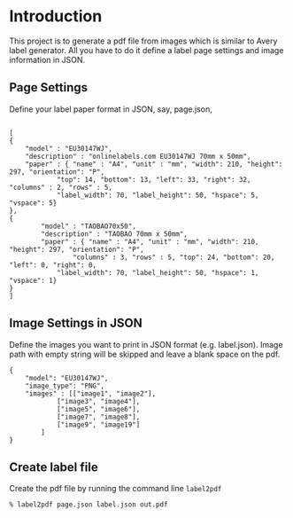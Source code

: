 # Introduction

This project is to generate a pdf file from images which is similar to Avery label generator.
All you have to do it define a label page settings and image information in JSON.


## Page Settings

Define your label paper format in JSON, say, page.json,

```

[
{
	"model" : "EU30147WJ",
	"description" : "onlinelabels.com EU30147WJ 70mm x 50mm",
	"paper" : { "name" : "A4", "unit" : "mm", "width": 210, "height": 297, "orientation": "P", 
  		    "top": 14, "bottom": 13, "left": 33, "right": 32, "columns" : 2, "rows" : 5,
		    "label_width": 70, "label_height": 50, "hspace": 5, "vspace": 5}
},
{
        "model" : "TAOBAO70x50",
        "description" : "TAOBAO 70mm x 50mm",
        "paper" : { "name" : "A4", "unit" : "mm", "width": 210, "height": 297, "orientation": "P",
        	    "columns" : 3, "rows" : 5, "top": 24, "bottom": 20, "left": 0, "right": 0,
		    "label_width": 70, "label_height": 50, "hspace": 1, "vspace": 1}
}
]

```

## Image Settings in JSON

Define the images you want to print in JSON format (e.g. label.json).  Image path with empty string will be skipped and leave a blank space on the pdf.

```
{
	"model": "EU30147WJ",
	"image_type": "PNG",
	"images" : [["image1", "image2"], 
			["image3", "image4"],
			["image5", "image6"],
			["image7", "image8"],
			["image9", "image19"]
		]
}

```

## Create label file

Create the pdf file by running the command line ```label2pdf```

```
% label2pdf page.json label.json out.pdf
```
